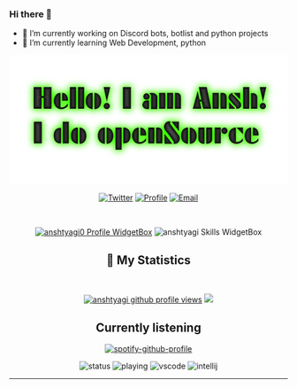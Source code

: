 
### Hi there 👋

- 🔭 I’m currently working on Discord bots, botlist and python projects
- 🌱 I’m currently learning Web Development, python
<div align = "center">
<p align="center">
    <a href="https://bhbotlist.tech/user/671390595184459782">
        <img src="./Banner.png" />
    </a>
<p align="centre"> 
<a href="https://twitter.com/tyagiansh175"> <img width="30px" src="https://raw.githubusercontent.com/anshtyagi0/anshtyagi0/main/icons8-twitter-100.png" title="Twitter"/></a>
<a href="https://www.anshtyagi.me"> <img width="30px" src="https://github.com/brblacky/BrBlacky/blob/main/icons8-website-100.png" title="Profile"/></a>
<a href="mailto: tyagiansh175@gmail.com"> <img width="30px" src="https://github.com/brblacky/BrBlacky/blob/main/icons8-email-100.png" title="Email"/> </a><br>
</p>

&nbsp;
<p align="center">
    <a href="https://github.com/anshtyagi0"><img src="https://github-widgetbox.vercel.app/api/profile?username=anshtyagi0&amp;theme=darkmode&amp;data=followers,repositories,stars,commits" alt="anshtyagi0 Profile WidgetBox"></a>
    <img src="https://github-widgetbox.vercel.app/api/skills?languages=js,python,linux,html,mysql,markdown&amp;theme=darkmode" alt="anshtyagi Skills WidgetBox">
</p>
 
## 🔖 My Statistics
&nbsp;
<p align="center">
    <a href="https://www.github.com/anshtyagi0"><img src="https://komarev.com/ghpvc/?username=anshtyagi0&style=for-the-badge&color=161c1c&label=👁+PROFILE+VIEWS" alt="anshtyagi github profile views" /></a>
    <a href="https://www.apple.com"><img src="https://img.shields.io/badge/OS-Mac-e06c75?style=for-the-badge&logoColor=00ff99&logo=apple&color=161c1c" /></a>
</p>

## Currently listening
[![spotify-github-profile](https://spotify-github-profile.vercel.app/api/view?uid=3137gccuo6mgc6qcjygbo7vgndmu&cover_image=true&theme=default&show_offline=true&background_color=121212&interchange=true&bar_color=53b14f&bar_color_cover=false)](https://spotify-github-profile.vercel.app/api/view?uid=3137gccuo6mgc6qcjygbo7vgndmu&redirect=true)
    
![status](https://dev.discordprofiles.me/badge/status/671390595184459782?style=flat-square)
![playing](https://dev.discordprofiles.me/badge/playing/671390595184459782?style=flat-square)
![vscode](https://dev.discordprofiles.me/badge/vscode/671390595184459782?style=flat-square)
![intellij](https://dev.discordprofiles.me/badge/intellij/671390595184459782?style=flat-square)
</div>


------------------------------------------  
